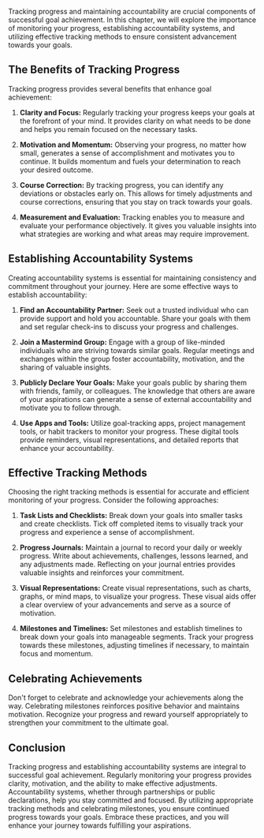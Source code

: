 
Tracking progress and maintaining accountability are crucial components of successful goal achievement. In this chapter, we will explore the importance of monitoring your progress, establishing accountability systems, and utilizing effective tracking methods to ensure consistent advancement towards your goals.

The Benefits of Tracking Progress
---------------------------------

Tracking progress provides several benefits that enhance goal achievement:

1. **Clarity and Focus:** Regularly tracking your progress keeps your goals at the forefront of your mind. It provides clarity on what needs to be done and helps you remain focused on the necessary tasks.

2. **Motivation and Momentum:** Observing your progress, no matter how small, generates a sense of accomplishment and motivates you to continue. It builds momentum and fuels your determination to reach your desired outcome.

3. **Course Correction:** By tracking progress, you can identify any deviations or obstacles early on. This allows for timely adjustments and course corrections, ensuring that you stay on track towards your goals.

4. **Measurement and Evaluation:** Tracking enables you to measure and evaluate your performance objectively. It gives you valuable insights into what strategies are working and what areas may require improvement.

Establishing Accountability Systems
-----------------------------------

Creating accountability systems is essential for maintaining consistency and commitment throughout your journey. Here are some effective ways to establish accountability:

1. **Find an Accountability Partner:** Seek out a trusted individual who can provide support and hold you accountable. Share your goals with them and set regular check-ins to discuss your progress and challenges.

2. **Join a Mastermind Group:** Engage with a group of like-minded individuals who are striving towards similar goals. Regular meetings and exchanges within the group foster accountability, motivation, and the sharing of valuable insights.

3. **Publicly Declare Your Goals:** Make your goals public by sharing them with friends, family, or colleagues. The knowledge that others are aware of your aspirations can generate a sense of external accountability and motivate you to follow through.

4. **Use Apps and Tools:** Utilize goal-tracking apps, project management tools, or habit trackers to monitor your progress. These digital tools provide reminders, visual representations, and detailed reports that enhance your accountability.

Effective Tracking Methods
--------------------------

Choosing the right tracking methods is essential for accurate and efficient monitoring of your progress. Consider the following approaches:

1. **Task Lists and Checklists:** Break down your goals into smaller tasks and create checklists. Tick off completed items to visually track your progress and experience a sense of accomplishment.

2. **Progress Journals:** Maintain a journal to record your daily or weekly progress. Write about achievements, challenges, lessons learned, and any adjustments made. Reflecting on your journal entries provides valuable insights and reinforces your commitment.

3. **Visual Representations:** Create visual representations, such as charts, graphs, or mind maps, to visualize your progress. These visual aids offer a clear overview of your advancements and serve as a source of motivation.

4. **Milestones and Timelines:** Set milestones and establish timelines to break down your goals into manageable segments. Track your progress towards these milestones, adjusting timelines if necessary, to maintain focus and momentum.

Celebrating Achievements
------------------------

Don't forget to celebrate and acknowledge your achievements along the way. Celebrating milestones reinforces positive behavior and maintains motivation. Recognize your progress and reward yourself appropriately to strengthen your commitment to the ultimate goal.

Conclusion
----------

Tracking progress and establishing accountability systems are integral to successful goal achievement. Regularly monitoring your progress provides clarity, motivation, and the ability to make effective adjustments. Accountability systems, whether through partnerships or public declarations, help you stay committed and focused. By utilizing appropriate tracking methods and celebrating milestones, you ensure continued progress towards your goals. Embrace these practices, and you will enhance your journey towards fulfilling your aspirations.
